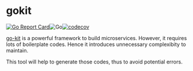 # gokit
[![Go Report Card](https://goreportcard.com/badge/github.com/bongnv/gokit)](https://goreportcard.com/report/github.com/bongnv/gokit)![Go](https://github.com/bongnv/gokit/workflows/Go/badge.svg)[![codecov](https://codecov.io/gh/bongnv/gokit/branch/master/graph/badge.svg)](https://codecov.io/gh/bongnv/gokit)

[go-kit](https://github.com/go-kit/kit) is a powerful framework to build microservices. However, it requires lots of boilerplate codes. Hence it introduces unnecessary complexibity to maintain.

This tool will help to generate those codes, thus to avoid potential errors.
